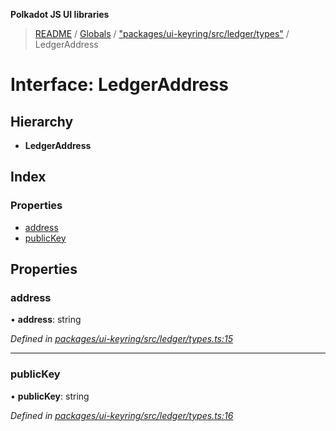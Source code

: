 **Polkadot JS UI libraries**

> [README](../README.md) / [Globals](../globals.md) / ["packages/ui-keyring/src/ledger/types"](../modules/_packages_ui_keyring_src_ledger_types_.md) / LedgerAddress

# Interface: LedgerAddress

## Hierarchy

* **LedgerAddress**

## Index

### Properties

* [address](_packages_ui_keyring_src_ledger_types_.ledgeraddress.md#address)
* [publicKey](_packages_ui_keyring_src_ledger_types_.ledgeraddress.md#publickey)

## Properties

### address

•  **address**: string

*Defined in [packages/ui-keyring/src/ledger/types.ts:15](https://github.com/polkadot-js/ui/blob/fea7424a/packages/ui-keyring/src/ledger/types.ts#L15)*

___

### publicKey

•  **publicKey**: string

*Defined in [packages/ui-keyring/src/ledger/types.ts:16](https://github.com/polkadot-js/ui/blob/fea7424a/packages/ui-keyring/src/ledger/types.ts#L16)*

